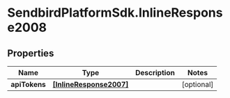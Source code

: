 # SendbirdPlatformSdk.InlineResponse2008

## Properties

Name | Type | Description | Notes
------------ | ------------- | ------------- | -------------
**apiTokens** | [**[InlineResponse2007]**](InlineResponse2007.md) |  | [optional] 


